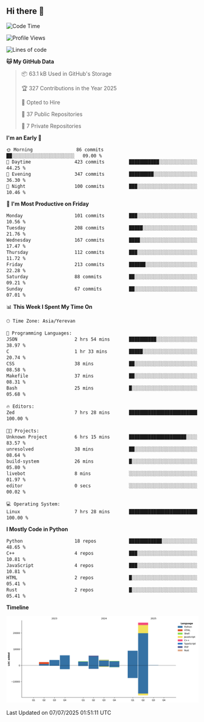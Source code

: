 ## Hi there 👋

<!--START_SECTION:waka-->
![Code Time](http://img.shields.io/badge/Code%20Time-1%2C346%20hrs%2050%20mins-blue)

![Profile Views](http://img.shields.io/badge/Profile%20Views-0-blue)

![Lines of code](https://img.shields.io/badge/From%20Hello%20World%20I%27ve%20Written-61.5%20thousand%20lines%20of%20code-blue)

**🐱 My GitHub Data** 

> 📦 63.1 kB Used in GitHub's Storage 
 > 
> 🏆 327 Contributions in the Year 2025
 > 
> 💼 Opted to Hire
 > 
> 📜 37 Public Repositories 
 > 
> 🔑 7 Private Repositories 
 > 
**I'm an Early 🐤** 

```text
🌞 Morning                86 commits          ██░░░░░░░░░░░░░░░░░░░░░░░   09.00 % 
🌆 Daytime                423 commits         ███████████░░░░░░░░░░░░░░   44.25 % 
🌃 Evening                347 commits         █████████░░░░░░░░░░░░░░░░   36.30 % 
🌙 Night                  100 commits         ███░░░░░░░░░░░░░░░░░░░░░░   10.46 % 
```
📅 **I'm Most Productive on Friday** 

```text
Monday                   101 commits         ███░░░░░░░░░░░░░░░░░░░░░░   10.56 % 
Tuesday                  208 commits         █████░░░░░░░░░░░░░░░░░░░░   21.76 % 
Wednesday                167 commits         ████░░░░░░░░░░░░░░░░░░░░░   17.47 % 
Thursday                 112 commits         ███░░░░░░░░░░░░░░░░░░░░░░   11.72 % 
Friday                   213 commits         ██████░░░░░░░░░░░░░░░░░░░   22.28 % 
Saturday                 88 commits          ██░░░░░░░░░░░░░░░░░░░░░░░   09.21 % 
Sunday                   67 commits          ██░░░░░░░░░░░░░░░░░░░░░░░   07.01 % 
```


📊 **This Week I Spent My Time On** 

```text
🕑︎ Time Zone: Asia/Yerevan

💬 Programming Languages: 
JSON                     2 hrs 54 mins       ██████████░░░░░░░░░░░░░░░   38.97 % 
C                        1 hr 33 mins        █████░░░░░░░░░░░░░░░░░░░░   20.74 % 
CSS                      38 mins             ██░░░░░░░░░░░░░░░░░░░░░░░   08.58 % 
Makefile                 37 mins             ██░░░░░░░░░░░░░░░░░░░░░░░   08.31 % 
Bash                     25 mins             █░░░░░░░░░░░░░░░░░░░░░░░░   05.68 % 

🔥 Editors: 
Zed                      7 hrs 28 mins       █████████████████████████   100.00 % 

🐱‍💻 Projects: 
Unknown Project          6 hrs 15 mins       █████████████████████░░░░   83.57 % 
unresolved               38 mins             ██░░░░░░░░░░░░░░░░░░░░░░░   08.64 % 
build-system             26 mins             █░░░░░░░░░░░░░░░░░░░░░░░░   05.80 % 
livebot                  8 mins              ░░░░░░░░░░░░░░░░░░░░░░░░░   01.97 % 
editor                   0 secs              ░░░░░░░░░░░░░░░░░░░░░░░░░   00.02 % 

💻 Operating System: 
Linux                    7 hrs 28 mins       █████████████████████████   100.00 % 
```

**I Mostly Code in Python** 

```text
Python                   18 repos            ████████████░░░░░░░░░░░░░   48.65 % 
C++                      4 repos             ███░░░░░░░░░░░░░░░░░░░░░░   10.81 % 
JavaScript               4 repos             ███░░░░░░░░░░░░░░░░░░░░░░   10.81 % 
HTML                     2 repos             █░░░░░░░░░░░░░░░░░░░░░░░░   05.41 % 
Rust                     2 repos             █░░░░░░░░░░░░░░░░░░░░░░░░   05.41 % 
```



**Timeline**

![Lines of Code chart](https://raw.githubusercontent.com/0xM4LL0C/0xM4LL0C/main/assets/bar_graph.png)


 Last Updated on 07/07/2025 01:51:11 UTC
<!--END_SECTION:waka-->
